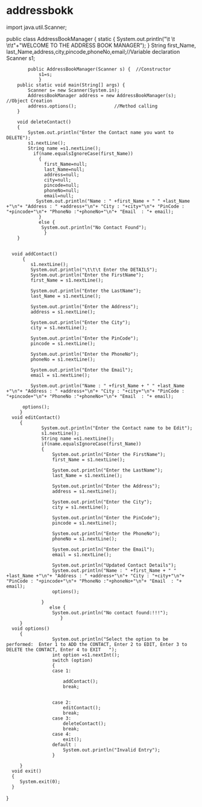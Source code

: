 # addressbokk
import java.util.Scanner;



  public class AddressBookManager {
	  static {
		  System.out.println("\t \t \t\t"+"WELCOME TO THE ADDRESS BOOK MANAGER");
	  }
	String first_Name, last_Name,address,city,pincode,phoneNo,email;//Variable declaration
	Scanner s1;
	
			public AddressBookManager(Scanner s) {  //Constructor
				s1=s;
				}
		public static void main(String[] args) {
			Scanner s= new Scanner(System.in);
			AddressBookManager address = new AddressBookManager(s); //Object Creation
			address.options();    			//Method calling
		}
		
		void deleteContact()      
		{
		    System.out.println("Enter the Contact name you want to DELETE");
		    s1.nextLine();
			String name =s1.nextLine();
			  if(name.equalsIgnoreCase(first_Name))
			    {
				  first_Name=null;
				  last_Name=null;
				  address=null;
				  city=null;
				  pincode=null;
				  phoneNo=null;
				  email=null;
		       System.out.println("Name : " +first_Name + " " +last_Name +"\n"+ "Address : " +address+"\n"+ "City : "+city+"\n"+ "PinCode : "+pincode+"\n"+ "PhoneNo :"+phoneNo+"\n"+ "Email  : "+ email);
			    }
			  	else {
				 System.out.println("No Contact Found");
			      }
		}


	  void addContact()
	      {
		 	 s1.nextLine();
		 	 System.out.println("\t\t\t Enter the DETAILS");
			 System.out.println("Enter the FirstName");
			 first_Name = s1.nextLine();
			
			 System.out.println("Enter the LastName");
			 last_Name = s1.nextLine();
			
			 System.out.println("Enter the Address");
			 address = s1.nextLine();
			
			 System.out.println("Enter the City");
			 city = s1.nextLine();
			
			 System.out.println("Enter the PinCode");
			 pincode = s1.nextLine();
			
			 System.out.println("Enter the PhoneNo");
			 phoneNo = s1.nextLine();
			 
			 System.out.println("Enter the Email");
			 email = s1.nextLine();
			
			 System.out.println("Name : " +first_Name + " " +last_Name +"\n"+ "Address : " +address+"\n"+ "City : "+city+"\n"+ "PinCode : "+pincode+"\n"+ "PhoneNo :"+phoneNo+"\n"+ "Email  : "+ email);
			 	
		  options();
	     }
	  void editContact()
	     {
				 System.out.println("Enter the Contact name to be Edit");
				 s1.nextLine();
				 String name =s1.nextLine();
				 if(name.equalsIgnoreCase(first_Name))
				 {
					 System.out.println("Enter the FirstName");
					 first_Name = s1.nextLine();
					
					 System.out.println("Enter the LastName");
					 last_Name = s1.nextLine();
					
					 System.out.println("Enter the Address");
					 address = s1.nextLine();
					
					 System.out.println("Enter the City");
					 city = s1.nextLine();
					
					 System.out.println("Enter the PinCode");
					 pincode = s1.nextLine();
					
					 System.out.println("Enter the PhoneNo");
					 phoneNo = s1.nextLine();
					 
					 System.out.println("Enter the Email");
					 email = s1.nextLine();
					
					 System.out.println("Updated Contact Details");
					 System.out.println("Name : " +first_Name + " " +last_Name +"\n"+ "Address : " +address+"\n"+ "City : "+city+"\n"+ "PinCode : "+pincode+"\n"+ "PhoneNo :"+phoneNo+"\n"+ "Email  : "+ email);
					 options();	
					 
				 }
				 	else {
					 System.out.println("No contact found:!!!");
				 		}
		 }
	  void options()
	     {
					 System.out.println("Select the option to be performed:  Enter 1 to ADD the CONTACT, Enter 2 to EDIT, Enter 3 to DELETE the CONTACT, Enter 4 to EXIT   ");
					 int option =s1.nextInt();
					 switch (option)
					 {
					 case 1:
						 
						 addContact();
						 break;
						 
					 
					 case 2:
						 editContact();
						 break;
					 case 3:
						 deleteContact();
						 break;
					 case 4:
						 exit();
					 default :
						 System.out.println("Invalid Entry");
					 }
					 
		 }
	  void exit()
	  {
		 System.exit(0);
	  }
	
	  
}
